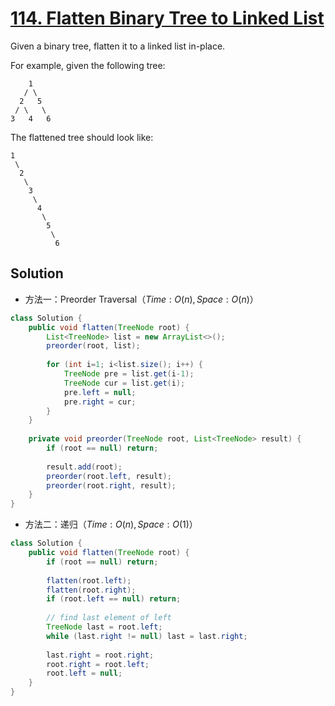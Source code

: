# [114. Flatten Binary Tree to Linked List](https://leetcode-cn.com/problems/flatten-binary-tree-to-linked-list/)


Given a binary tree, flatten it to a linked list in-place.

For example, given the following tree:

```
    1
   / \
  2   5
 / \   \
3   4   6
```

The flattened tree should look like:

```
1
 \
  2
   \
    3
     \
      4
       \
        5
         \
          6
```



## Solution

- 方法一：Preorder Traversal（$Time: O(n), Space: O(n)$）

```java
class Solution {
    public void flatten(TreeNode root) {
        List<TreeNode> list = new ArrayList<>();
        preorder(root, list);
        
        for (int i=1; i<list.size(); i++) {
            TreeNode pre = list.get(i-1);
            TreeNode cur = list.get(i);
            pre.left = null;
            pre.right = cur;
        }
    }
    
    private void preorder(TreeNode root, List<TreeNode> result) {
        if (root == null) return;
        
        result.add(root);
        preorder(root.left, result);
        preorder(root.right, result);
    }
}
```

- 方法二：递归（$Time: O(n), Space: O(1)$）

```java
class Solution {
    public void flatten(TreeNode root) {
        if (root == null) return;
        
        flatten(root.left);
        flatten(root.right);
        if (root.left == null) return;
        
        // find last element of left
        TreeNode last = root.left;
        while (last.right != null) last = last.right;
        
        last.right = root.right;
        root.right = root.left;
        root.left = null;
    }
}
```

